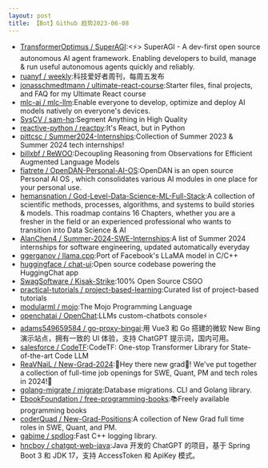 ```yaml
---
layout: post
title: 【Bot】Github 趋势2023-06-08
---
```


* [TransformerOptimus / SuperAGI](https://github.com/TransformerOptimus/SuperAGI):<⚡️> SuperAGI - A dev-first open source autonomous AI agent framework. Enabling developers to build, manage & run useful autonomous agents quickly and reliably.
* [ruanyf / weekly](https://github.com/ruanyf/weekly):科技爱好者周刊，每周五发布
* [jonasschmedtmann / ultimate-react-course](https://github.com/jonasschmedtmann/ultimate-react-course):Starter files, final projects, and FAQ for my Ultimate React course
* [mlc-ai / mlc-llm](https://github.com/mlc-ai/mlc-llm):Enable everyone to develop, optimize and deploy AI models natively on everyone's devices.
* [SysCV / sam-hq](https://github.com/SysCV/sam-hq):Segment Anything in High Quality
* [reactive-python / reactpy](https://github.com/reactive-python/reactpy):It's React, but in Python
* [pittcsc / Summer2024-Internships](https://github.com/pittcsc/Summer2024-Internships):Collection of Summer 2023 & Summer 2024 tech internships!
* [billxbf / ReWOO](https://github.com/billxbf/ReWOO):Decoupling Reasoning from Observations for Efficient Augmented Language Models
* [fiatrete / OpenDAN-Personal-AI-OS](https://github.com/fiatrete/OpenDAN-Personal-AI-OS):OpenDAN is an open source Personal AI OS , which consolidates various AI modules in one place for your personal use.
* [hemansnation / God-Level-Data-Science-ML-Full-Stack](https://github.com/hemansnation/God-Level-Data-Science-ML-Full-Stack):A collection of scientific methods, processes, algorithms, and systems to build stories & models. This roadmap contains 16 Chapters, whether you are a fresher in the field or an experienced professional who wants to transition into Data Science & AI
* [AlanChen4 / Summer-2024-SWE-Internships](https://github.com/AlanChen4/Summer-2024-SWE-Internships):A list of Summer 2024 internships for software engineering, updated automatically everyday
* [ggerganov / llama.cpp](https://github.com/ggerganov/llama.cpp):Port of Facebook's LLaMA model in C/C++
* [huggingface / chat-ui](https://github.com/huggingface/chat-ui):Open source codebase powering the HuggingChat app
* [SwagSoftware / Kisak-Strike](https://github.com/SwagSoftware/Kisak-Strike):100% Open Source CSGO
* [practical-tutorials / project-based-learning](https://github.com/practical-tutorials/project-based-learning):Curated list of project-based tutorials
* [modularml / mojo](https://github.com/modularml/mojo):The Mojo Programming Language
* [openchatai / OpenChat](https://github.com/openchatai/OpenChat):LLMs custom-chatbots console⚡
* [adams549659584 / go-proxy-bingai](https://github.com/adams549659584/go-proxy-bingai):用 Vue3 和 Go 搭建的微软 New Bing 演示站点，拥有一致的 UI 体验，支持 ChatGPT 提示词，国内可用。
* [salesforce / CodeTF](https://github.com/salesforce/CodeTF):CodeTF: One-stop Transformer Library for State-of-the-art Code LLM
* [ReaVNaiL / New-Grad-2024](https://github.com/ReaVNaiL/New-Grad-2024):👋Hey there new grad🎉! We've put together a collection of full-time job openings for SWE, Quant, PM and tech roles in 2024!🚀
* [golang-migrate / migrate](https://github.com/golang-migrate/migrate):Database migrations. CLI and Golang library.
* [EbookFoundation / free-programming-books](https://github.com/EbookFoundation/free-programming-books):📚Freely available programming books
* [coderQuad / New-Grad-Positions](https://github.com/coderQuad/New-Grad-Positions):A collection of New Grad full time roles in SWE, Quant, and PM.
* [gabime / spdlog](https://github.com/gabime/spdlog):Fast C++ logging library.
* [hncboy / chatgpt-web-java](https://github.com/hncboy/chatgpt-web-java):Java 开发的 ChatGPT 的项目，基于 Spring Boot 3 和 JDK 17，支持 AccessToken 和 ApiKey 模式。
